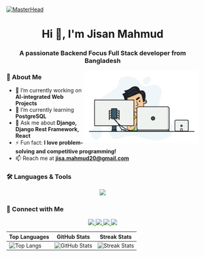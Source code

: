 [![MasterHead](https://ewzduhvhjkj.exactdn.com/wp-content/uploads/2023/06/21100533/Incorporating-PayPal-into-Your-Django-Web-Application-banner.png?lossy=1&ssl=1)](http://ww38.rishavchanda.io/)
<h1 align="center">Hi 👋, I'm Jisan Mahmud</h1>
<h3 align="center">A passionate Backend Focus Full Stack developer from Bangladesh</h3>

<p align="right">
  <img src="https://raw.githubusercontent.com/parth-27/parth-27/master/dev.gif" alt="Coding" width="300" align="right"/>
</p>

### 🌱 About Me
- 🔭 I’m currently working on **AI-integrated Web Projects**
- 🌱 I’m currently learning **PostgreSQL**
- 💬 Ask me about **Django, Django Rest Framework, React**
- ⚡ Fun fact: **I love problem-solving and competitive programming!**
- 📫 Reach me at **jisa.mahmud20@gmail.com**


### 🛠️ Languages & Tools  
<p align="center">
  <img src="https://skillicons.dev/icons?i=django,python,postgresql,redis,nginx,git,github,cpp,tailwind,react,html,css,js,mysql,sqlite" />
</p>


### 🔗 Connect with Me  
<p align="center">
  <a href="https://linkedin.com/in/jisan-mahmud-b04064293/" target="_blank">
    <img src="https://img.shields.io/badge/LinkedIn-%230A66C2.svg?&style=for-the-badge&logo=linkedin&logoColor=white" />
  </a>
  <a href="https://fb.com/jisanmahmud247" target="_blank">
    <img src="https://img.shields.io/badge/Facebook-%231877F2.svg?&style=for-the-badge&logo=facebook&logoColor=white" />
  </a>
  <a href="https://codeforces.com/profile/jisa.mahmud20" target="_blank">
    <img src="https://img.shields.io/badge/Codeforces-%23FFCC00.svg?&style=for-the-badge&logo=codeforces&logoColor=black" />
  </a>
  <a href="https://www.leetcode.com/jisan360" target="_blank">
    <img src="https://img.shields.io/badge/LeetCode-%23FFA116.svg?&style=for-the-badge&logo=leetcode&logoColor=black" />
  </a>
</p>


| Top Languages | GitHub Stats | Streak Stats |
|--------------|-------------|-------------|
| ![Top Langs](https://github-readme-stats.vercel.app/api/top-langs?username=jisan-mahmud&show_icons=true&locale=en&layout=compact) | ![GitHub Stats](https://github-readme-stats.vercel.app/api?username=jisan-mahmud&show_icons=true&locale=en) | ![Streak Stats](https://github-readme-streak-stats.herokuapp.com/?user=jisan-mahmud&) |

